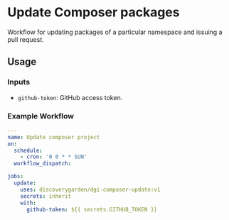 # Update Composer packages

Workflow for updating packages of a particular namespace and issuing a pull request.

## Usage

### Inputs

- `github-token`: GitHub access token.

### Example Workflow

```yaml
---
name: Update composer project
on:
  schedule:
    - cron: '0 0 * * SUN'
  workflow_dispatch:

jobs:
  update:
    uses: discoverygarden/dgi-composer-update:v1
    secrets: inherit
    with:
      github-token: ${{ secrets.GITHUB_TOKEN }}
```
